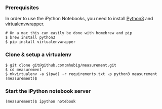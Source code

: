 ### Prerequisites

In order to use the iPython Notebooks, you need to install [Python3][1] and [virtualenvwrapper][2].

    # On a mac this can easily be done with homebrew and pip
    $ brew install python3
    $ pip install virtualenvwrapper

### Clone & setup a virtualenv

    $ git clone git@github.com:mhubig/measurement.git
    $ cd measurement
    $ mkvirtualenv -a $(pwd) -r requirements.txt -p python3 measurement
    (measurement)$

### Start the iPython notebook server
    (measurement)$ ipython notebook

[1]: https://www.python.org
[2]: http://virtualenvwrapper.readthedocs.org/en/latest/index.html

